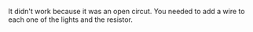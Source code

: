 It didn't work because it was an open circut. You needed to add a wire to each one of the lights and the resistor.
